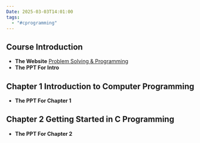 ```yaml
---
Date: 2025-03-03T14:01:00
tags:
  - "#cprogramming"
---
```

## **Course Introduction**

- **The Website**
	[Problem Solving & Programming](http://perfect-input.com/jnu/prog-labs.html)
- **The PPT For Intro**

## **Chapter 1 Introduction to Computer Programming**

- **The PPT For Chapter 1**

## **Chapter 2 Getting Started in C Programming**

- **The PPT For Chapter 2**